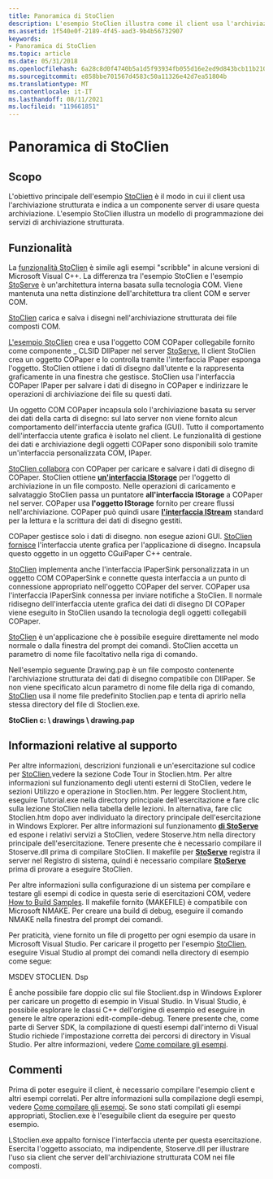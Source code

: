```yaml
---
title: Panoramica di StoClien
description: L'esempio StoClien illustra come il client usa l'archiviazione strutturata e come indirizza un componente server all'uso di questa archiviazione.
ms.assetid: 1f540e0f-2189-4f45-aad3-9b4b56732907
keywords:
- Panoramica di StoClien
ms.topic: article
ms.date: 05/31/2018
ms.openlocfilehash: 6a28c8d0f4740b5a1d5f93934fb055d16e2ed9d843bcb11b210e6cde9589d53b
ms.sourcegitcommit: e858bbe701567d4583c50a11326e42d7ea51804b
ms.translationtype: MT
ms.contentlocale: it-IT
ms.lasthandoff: 08/11/2021
ms.locfileid: "119661851"
---
```

# <a name="stoclien-overview"></a>Panoramica di StoClien

## <a name="purpose"></a>Scopo

L'obiettivo principale dell'esempio [StoClien](structured-storage-client-sample--stoclien-.md) è il modo in cui il client usa l'archiviazione strutturata e indica a un componente server di usare questa archiviazione. L'esempio StoClien illustra un modello di programmazione dei servizi di archiviazione strutturata.

## <a name="functionality"></a>Funzionalità

La [funzionalità StoClien](structured-storage-client-sample--stoclien-.md) è simile agli esempi "scribble" in alcune versioni di Microsoft Visual C++. La differenza tra l'esempio StoClien e l'esempio [StoServe](structured-storage-server-sample--stoserve-.md) è un'architettura interna basata sulla tecnologia COM. Viene mantenuta una netta distinzione dell'architettura tra client COM e server COM.

[StoClien](structured-storage-client-sample--stoclien-.md) carica e salva i disegni nell'archiviazione strutturata dei file composti COM.

[L'esempio StoClien](structured-storage-client-sample--stoclien-.md) crea e usa l'oggetto COM COPaper collegabile fornito come componente \_ CLSID DllPaper nel server [StoServe.](structured-storage-server-sample--stoserve-.md) Il client StoClien crea un oggetto COPaper e lo controlla tramite l'interfaccia IPaper esponga l'oggetto. StoClien ottiene i dati di disegno dall'utente e la rappresenta graficamente in una finestra che gestisce. StoClien usa l'interfaccia COPaper IPaper per salvare i dati di disegno in COPaper e indirizzare le operazioni di archiviazione dei file su questi dati.

Un oggetto COM COPaper incapsula solo l'archiviazione basata su server dei dati della carta di disegno: sul lato server non viene fornito alcun comportamento dell'interfaccia utente grafica (GUI). Tutto il comportamento dell'interfaccia utente grafica è isolato nel client. Le funzionalità di gestione dei dati e archiviazione degli oggetti COPaper sono disponibili solo tramite un'interfaccia personalizzata COM, IPaper.

[StoClien collabora](structured-storage-client-sample--stoclien-.md) con COPaper per caricare e salvare i dati di disegno di COPaper. StoClien ottiene [**un'interfaccia IStorage**](/windows/desktop/api/Objidl/nn-objidl-istorage) per l'oggetto di archiviazione in un file composto. Nelle operazioni di caricamento e salvataggio StoClien passa un puntatore **all'interfaccia IStorage** a COPaper nel server. COPaper usa **l'oggetto IStorage** fornito per creare flussi nell'archiviazione. COPaper può quindi usare [**l'interfaccia IStream**](/windows/desktop/api/Objidl/nn-objidl-istream) standard per la lettura e la scrittura dei dati di disegno gestiti.

COPaper gestisce solo i dati di disegno. non esegue azioni GUI. [StoClien fornisce](structured-storage-client-sample--stoclien-.md) l'interfaccia utente grafica per l'applicazione di disegno. Incapsula questo oggetto in un oggetto CGuiPaper C++ centrale.

[StoClien](structured-storage-client-sample--stoclien-.md) implementa anche l'interfaccia IPaperSink personalizzata in un oggetto COM COPaperSink e connette questa interfaccia a un punto di connessione appropriato nell'oggetto COPaper del server. COPaper usa l'interfaccia IPaperSink connessa per inviare notifiche a StoClien. Il normale ridisegno dell'interfaccia utente grafica dei dati di disegno DI COPaper viene eseguito in StoClien usando la tecnologia degli oggetti collegabili COPaper.

[StoClien](structured-storage-client-sample--stoclien-.md) è un'applicazione che è possibile eseguire direttamente nel modo normale o dalla finestra del prompt dei comandi. StoClien accetta un parametro di nome file facoltativo nella riga di comando.

Nell'esempio seguente Drawing.pap è un file composto contenente l'archiviazione strutturata dei dati di disegno compatibile con DllPaper. Se non viene specificato alcun parametro di nome file della riga di comando, [StoClien](structured-storage-client-sample--stoclien-.md) usa il nome file predefinito Stoclien.pap e tenta di aprirlo nella stessa directory del file di Stoclien.exe.

**StoClien c: \\ drawings \\ drawing.pap**

## <a name="support-information"></a>Informazioni relative al supporto

Per altre informazioni, descrizioni funzionali e un'esercitazione sul codice per [StoClien,](structured-storage-client-sample--stoclien-.md)vedere la sezione Code Tour in Stoclien.htm. Per altre informazioni sul funzionamento degli utenti esterni di StoClien, vedere le sezioni Utilizzo e operazione in Stoclien.htm. Per leggere Stoclient.htm, eseguire Tutorial.exe nella directory principale dell'esercitazione e fare clic sulla lezione StoClien nella tabella delle lezioni. In alternativa, fare clic Stoclien.htm dopo aver individuato la directory principale dell'esercitazione in Windows Explorer. Per altre informazioni sul funzionamento [**di StoServe**](structured-storage-server-sample--stoserve-.md) ed espone i relativi servizi a StoClien, vedere Stoserve.htm nella directory principale dell'esercitazione. Tenere presente che è necessario compilare il Stoserve.dll prima di compilare StoClien. Il makefile per [**StoServe**](structured-storage-server-sample--stoserve-.md) registra il server nel Registro di sistema, quindi è necessario compilare [**StoServe**](structured-storage-server-sample--stoserve-.md) prima di provare a eseguire StoClien.

Per altre informazioni sulla configurazione di un sistema per compilare e testare gli esempi di codice in questa serie di esercitazioni COM, vedere [How to Build Samples](how-to-build-samples.md). Il makefile fornito (MAKEFILE) è compatibile con Microsoft NMAKE. Per creare una build di debug, eseguire il comando NMAKE nella finestra del prompt dei comandi.

Per praticità, viene fornito un file di progetto per ogni esempio da usare in Microsoft Visual Studio. Per caricare il progetto per l'esempio [StoClien,](structured-storage-client-sample--stoclien-.md) eseguire Visual Studio al prompt dei comandi nella directory di esempio come segue:

MSDEV STOCLIEN. Dsp

È anche possibile fare doppio clic sul file Stoclient.dsp in Windows Explorer per caricare un progetto di esempio in Visual Studio. In Visual Studio, è possibile esplorare le classi C++ dell'origine di esempio ed eseguire in genere le altre operazioni edit-compile-debug. Tenere presente che, come parte di Server SDK, la compilazione di questi esempi dall'interno di Visual Studio richiede l'impostazione corretta dei percorsi di directory in Visual Studio. Per altre informazioni, vedere [Come compilare gli esempi](how-to-build-samples.md).

## <a name="remarks"></a>Commenti

Prima di poter eseguire il client, è necessario compilare l'esempio client e altri esempi correlati. Per altre informazioni sulla compilazione degli esempi, vedere [Come compilare gli esempi](how-to-build-samples.md). Se sono stati compilati gli esempi appropriati, Stoclien.exe è l'eseguibile client da eseguire per questo esempio.

LStoclien.exe appalto fornisce l'interfaccia utente per questa esercitazione. Esercita l'oggetto associato, ma indipendente, Stoserve.dll per illustrare l'uso sia client che server dell'archiviazione strutturata COM nei file composti.

 

 




